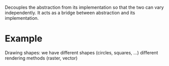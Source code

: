 Decouples the abstraction from its implementation so that the two can vary independently. It acts as a bridge between abstraction and its implementation.

# Example
Drawing shapes: we have different shapes (circles, squares, ...) different rendering methods (raster, vector) 
